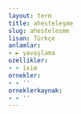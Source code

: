 ```yaml
---
layout: term
title: ahesteleşme
slug: ahestelesme
lisan: Türkçe
anlamlar:
- ► yavaşlama
ozellikler:
- - isim
ornekler:
- - ''
orneklerkaynak:
- - ''
---
```

